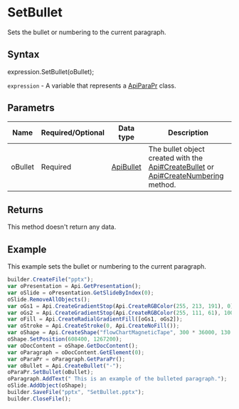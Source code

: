 # SetBullet

Sets the bullet or numbering to the current paragraph.

## Syntax

expression.SetBullet(oBullet);

`expression` - A variable that represents a [ApiParaPr](../ApiParaPr.md) class.

## Parametrs

| **Name** | **Required/Optional** | **Data type** | **Description** |
| ------------- | ------------- | ------------- | ------------- |
| oBullet | Required | [ApiBullet](../../ApiBullet/ApiBullet.md) | The bullet object created with the [Api#CreateBullet](../../Api/Methods/CreateBullet.md) or [Api#CreateNumbering](../../Api/Methods/CreateNumbering.md) method. |

## Returns

This method doesn't return any data.

## Example

This example sets the bullet or numbering to the current paragraph.

```javascript
builder.CreateFile("pptx");
var oPresentation = Api.GetPresentation();
var oSlide = oPresentation.GetSlideByIndex(0);
oSlide.RemoveAllObjects();
var oGs1 = Api.CreateGradientStop(Api.CreateRGBColor(255, 213, 191), 0);
var oGs2 = Api.CreateGradientStop(Api.CreateRGBColor(255, 111, 61), 100000);
var oFill = Api.CreateRadialGradientFill([oGs1, oGs2]);
var oStroke = Api.CreateStroke(0, Api.CreateNoFill());
var oShape = Api.CreateShape("flowChartMagneticTape", 300 * 36000, 130 * 36000, oFill, oStroke);
oShape.SetPosition(608400, 1267200);
var oDocContent = oShape.GetDocContent();
var oParagraph = oDocContent.GetElement(0);
var oParaPr = oParagraph.GetParaPr();
var oBullet = Api.CreateBullet("-");
oParaPr.SetBullet(oBullet);
oParagraph.AddText(" This is an example of the bulleted paragraph.");
oSlide.AddObject(oShape);
builder.SaveFile("pptx", "SetBullet.pptx");
builder.CloseFile();
```